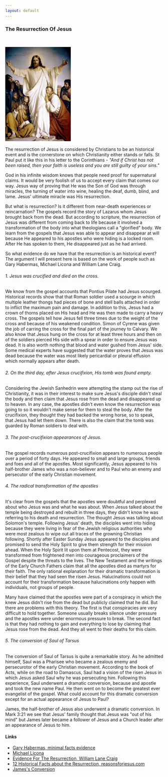 ```yaml
---
layout: default
---
```


### The Resurrection Of Jesus
&nbsp;

![](/images/resurrection1.jpg)

The resurrection of Jesus is considered by Christians to be an historical event and is the cornerstone on which Christianity either stands or falls.
St Paul put it like this in his letter to the Corinthians - <i>"And if Christ has not been raised, then your faith is useless and you are still guilty 
of your sins."</i>

God in his infinite wisdom knows that people need proof for supernatural claims. It would be very foolish of us to accept every claim that comes our way.
Jesus way of proving that He was the Son of God was through miracles, the turning of water into wine, healing the deaf, dumb, blind, and lame. Jesus' ultimate
miracle was His resurrection. 

But what is resurrection? Is it different from near-death experiences or reincarnation? The gospels record the story of Lazarus whom Jesus brought back from 
the dead. But according to scripture, the resurrection of Jesus was different from coming back to life because it involved a transformation of the body into 
what theologians call a "glorified" body. We learn from the gospels that Jesus was able to appear and disappear at will because He appeared to his apostles
who were hiding is a locked room. After He has spoken to them, He disappeared just as he had arrived.

So what evidence do we have that the resurrection is an historical event? The argument I will present here is based on the work of people such as Gary Habermas, 
Michael Licona and William Lane Craig.

###### 1. Jesus was crucified and died on the cross.
We know from the gospel accounts that Pontius Pilate had Jesus scourged. Historical records show that that Roman soldier used a scourge in which multiple leather
thongs had pieces of bone and stell balls attached in order to inflict the maximum pain and damage. In addition to this, Jesus had a crown of thorns placed on
His head and He was then made to carry a heavy cross. The gospels tell how Jesus fell three times due to the weight of the cross and because of his weakened
condition. Simon of Cyrene was given the job of carring the cross for the final part of the journey to Calvary. We also know that Jesus hung on the cross for at
least three hours and then on of the soldiers pierced His side with a spear in order to ensure Jesus was dead. It is also worth nothing that blood and water
gushed from Jesus' side. Some medical experts have suggested that the water proves that Jesus was dead because the water was most likely pericardial or pleural 
effusion which normally appears after death.

###### 2. On the third day, after Jesus crucifixion, His tomb was found empty.
Considering the Jewish Sanhedrin were attempting the stamp out the rise of Christianity, it was in their interest to make sure Jesus's disciple didn't steal
the body and then claim that Jesus rose from the dead and disappeared up to heaven. In any case, the apostles didn't even know the resurrection was going to
so it wouldn't make sense for them to steal the body. After the crucifixion, they thought they had backed the wrong horse, so to speak, that Jesus had let
them down. There is also the claim that the tomb was guarded by Roman soldiers to deal with.

###### 3. The post-crucifixion appearances of Jesus.
The gospel records numerous post-crucifixion appears to numerous people over a period of forty days. He appeared to small and large groups, friends and foes and 
all of the apostles. Most significantly, Jesus appeared to his half-brother James who was a non-believer and to Paul who an enemy and persecutor of the early
Christian movement.

###### 4. The radical transformation of the apostles
It's clear from the gospels that the apostles were doubtful and perplexed about who Jesus was and what he was about. When Jesus talked about the temple being
destroyed and rebuilt in three days, they didn't know he was referring to his death and resurrection. The thought Jesus was talking about Solomon's temple.
Following Jesus' death, the disciples went into hiding because they were living in fear of the Jewish religious authorities who were most zealous to wipe out
all traces of the growning Christian following. Shortly after Easter Sunday Jesus appeared to the disciples and promised to send the Holy Spirit to give them
strength for their mission ahead. When the Holy Spirit lit upon them at Pentecost, they were transformed from frightened men into courageous proclaimers of the
Gospel despite the threats to the lives. The New Testament and the writings of the Early Church Fathers claim that all the apostles died as martyrs for their
faith. The only rational explanation for their dramatic transformation is their belief that they had seen the risen Jesus. Halucinations could not account for
their transformation because halucinations only happen with individuals, not groups of people.

Many have claimed that the apostles were part of a conspiracy in which the knew Jesus didn't rise from the dead but publicly claimed that he did. But there are
problems with this theory. The first is that conspiracies are very difficult to hold together. Someone usually breaks silence under pressure and the apostles
were under enormous pressure to break. The second fact is that they had nothing to gain and everything to lose by claiming that Jesus rose from the dead. And
they all went to their deaths for this claim.

###### 5. The conversion of Saul of Tarsus
The conversion of Saul of Tarsus is quite a remarkable story. As he admitted himself, Saul was a Pharisee who became a zealous enemy and persecurotor of the
early Christian movement. According to the book of Acts, while on the road to Damascus, Saul had a vision of the risen Jesus in which Jesus asked Saul why he
was persecuting him. Following this experience, Saul underwent a dramatic conversion, because and apostle and took the new name Paul. He then went on to become
the greatest ever evangelist of the gospel. What could account for this dramatic conversion except for an actual appearance of Jesus to Paul?

James, the half-brother of Jesus also underwent a dramatic conversion. In Mark 3:21 we see that Jesus' family thought that Jesus was "out of his mind" but 
James later became a follower of Jesus and a Church leader after an appearance of Jesus to him.
&nbsp;

#### Links

- [Gary Habermas, minimal facts evidence](https://www.youtube.com/watch?v=Jc-YBIG8EMg)
- [Michael Licona](https://www.youtube.com/watch?v=rDo9mldPybs)
- [Evidence For The Resurrection, William Lane Craig](https://www.youtube.com/watch?v=Z8lkuuhVkOI)
- [12 Historical Facts about the Resurrection, reasonsforjesus.com](http://reasonsforjesus.com/12-historical-facts-about-the-resurrection-of-jesus-most-scholars-agree-upon/)
- [James's Conversion](http://reasonsforjesus.com/radical-conversion-jesus-brother-james/)
